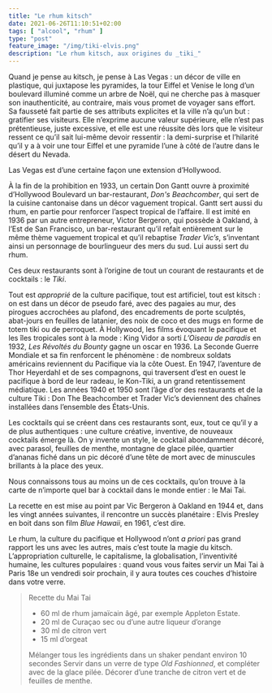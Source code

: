 ```yaml
---
title: "Le rhum kitsch"
date: 2021-06-26T11:10:51+02:00
tags: [ "alcool", "rhum" ]
type: "post"
feature_image: "/img/tiki-elvis.png"
description: "Le rhum kitsch, aux origines du _tiki_"
---
```


Quand je pense au kitsch, je pense à Las Vegas : un décor de ville en plastique, qui juxtapose les pyramides, la tour Eiffel et Venise le long d’un boulevard illuminé comme un arbre de Noël, qui ne cherche pas à masquer son inauthenticité, au contraire, mais vous promet de voyager sans effort.<!--more--> Sa fausseté fait partie de ses attributs explicites et la ville n’a qu’un but : gratifier ses visiteurs. Elle n’exprime aucune valeur supérieure, elle n’est pas prétentieuse, juste excessive, et elle est une réussite dès lors que le visiteur ressent ce qu’il sait lui-même devoir ressentir : la demi-surprise et l’hilarité qu’il y a à voir une tour Eiffel et une pyramide l’une à côté de l’autre dans le désert du Nevada.

Las Vegas est d’une certaine façon une extension d’Hollywood.

À la fin de la prohibition en 1933, un certain Don Gantt ouvre à proximité d’Hollywood Boulevard un bar-restaurant, _Don's Beachcomber_, qui sert de la cuisine cantonaise dans un décor vaguement tropical. Gantt sert aussi du rhum, en partie pour renforcer l’aspect tropical de l’affaire. Il est imité en 1936 par un autre entrepreneur, Victor Bergeron, qui possède à Oakland, à l’Est de San Francisco, un bar-restaurant qu’il refait entièrement sur le même thème vaguement tropical et qu’il rebaptise _Trader Vic’s_, s’inventant ainsi un personnage de bourlingueur des mers du sud. Lui aussi sert du rhum.

Ces deux restaurants sont à l’origine de tout un courant de restaurants et de cocktails : le _Tiki_.

Tout est _approprié_ de la culture pacifique, tout est artificiel, tout est kitsch : on est dans un décor de pseudo faré, avec des pagaies au mur, des pirogues accrochées au plafond, des encadrements de porte sculptés, abat-jours en feuilles de latanier, des noix de coco et des mugs en forme de totem tiki ou de perroquet. À Hollywood, les films évoquant le pacifique et les îles tropicales sont à la mode : King Vidor a sorti _L’Oiseau de paradis_ en 1932, _Les Révoltés du Bounty_ gagne un oscar en 1936. La Seconde Guerre Mondiale et sa fin renforcent le phénomène : de nombreux soldats américains reviennent du Pacifique via la côte Ouest. En 1947, l’aventure de Thor Heyerdahl et de ses compagnons, qui traversent d’est en ouest le pacifique à bord de leur radeau, le Kon-Tiki, a un grand retentissement médiatique. Les années 1940 et 1950 sont l’âge d’or des restaurants et de la culture Tiki : Don The Beachcomber et Trader Vic’s deviennent des chaînes installées dans l’ensemble des États-Unis.

Les cocktails qui se créent dans ces restaurants sont, eux, tout ce qu’il y a de plus authentiques : une culture créative, inventive, de nouveaux cocktails émerge là. On y invente un style, le cocktail abondamment décoré, avec parasol, feuilles de menthe, montagne de glace pilée, quartier d’ananas fiché dans un pic décoré d’une tête de mort avec de minuscules brillants à la place des yeux.

Nous connaissons tous au moins un de ces cocktails, qu’on trouve à la carte de n’importe quel bar à cocktail dans le monde entier : le Mai Tai.

La recette en est mise au point par Vic Bergeron à Oakland en 1944 et, dans les vingt années suivantes, il rencontre un succès planétaire : Elvis Presley en boit dans son film _Blue Hawaii_, en 1961, c’est dire.

Le rhum, la culture du pacifique et Hollywood n’ont _a priori_ pas grand rapport les uns avec les autres, mais c’est toute la magie du kitsch. L’appropriation culturelle, le capitalisme, la globalisation, l’inventivité humaine, les cultures populaires : quand vous vous faites servir un Mai Tai à Paris 18e un vendredi soir prochain, il y aura toutes ces couches d’histoire dans votre verre.

> Recette du Mai Tai
>   - 60 ml de rhum jamaïcain âgé, par exemple Appleton Estate.
>   - 20 ml de Curaçao sec ou d’une autre liqueur d’orange
>   - 30 ml de citron vert
>   - 15 ml d’orgeat
> 
> Mélanger tous les ingrédients dans un shaker pendant environ 10 secondes
> Servir dans un verre de type _Old Fashionned_, et compléter avec de la glace pilée.
> Décorer d’une tranche de citron vert et de feuilles de menthe.